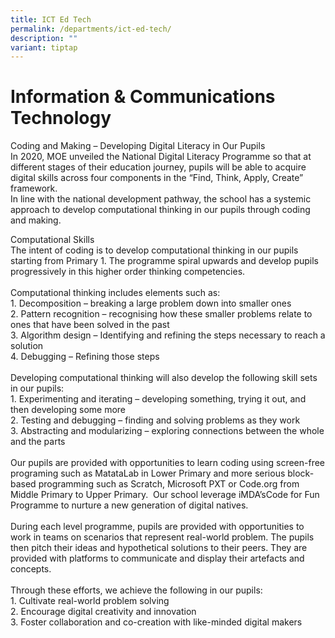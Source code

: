 ```yaml
---
title: ICT Ed Tech
permalink: /departments/ict-ed-tech/
description: ""
variant: tiptap
---
```

<h1><strong>Information &amp; Communications Technology</strong></h1>
<p>Coding and Making – Developing Digital Literacy in Our Pupils
<br>In 2020, MOE unveiled the National Digital Literacy Programme so that
at different stages of their education journey, pupils will be able to
acquire digital skills across four components in the “Find, Think, Apply,
Create” framework.
<br>In line with the national development pathway, the school has a systemic
approach to develop computational thinking in our pupils through coding
and making.</p>
<p>Computational Skills
<br>The intent of coding is to develop computational thinking in our pupils
starting from Primary 1. The programme spiral upwards and develop pupils
progressively in this higher order thinking competencies.
<br>
<br>Computational thinking includes elements such as:
<br>1. Decomposition – breaking a large problem down into smaller ones
<br>2. Pattern recognition – recognising how these smaller problems relate
to ones that have been solved in the past
<br>3. Algorithm design – Identifying and refining the steps necessary to
reach a solution
<br>4. Debugging – Refining those steps
<br>
<br>Developing computational thinking will also develop the following skill
sets in our pupils:
<br>1. Experimenting and iterating – developing something, trying it out,
and then developing some more
<br>2. Testing and debugging – finding and solving problems as they work
<br>3. Abstracting and modularizing – exploring connections between the whole
and the parts
<br>
<br>Our pupils are provided with opportunities to learn coding using screen-free
programing such as MatataLab in Lower Primary and more serious block-based
programming such as Scratch, Microsoft PXT or Code.org from Middle Primary
to Upper Primary.&nbsp; Our school leverage iMDA’sCode for Fun Programme
to nurture a new generation of digital natives.
<br>
<br>During each level programme, pupils are provided with opportunities to
work in teams on scenarios that represent real-world problem. The pupils
then pitch their ideas and hypothetical solutions to their peers. They
are provided with platforms to communicate and display their artefacts
and concepts.
<br>
<br>Through these efforts, we achieve the following in our pupils:
<br>1. Cultivate real-world problem solving
<br>2. Encourage digital creativity and innovation
<br>3. Foster collaboration and co-creation with like-minded digital makers</p>